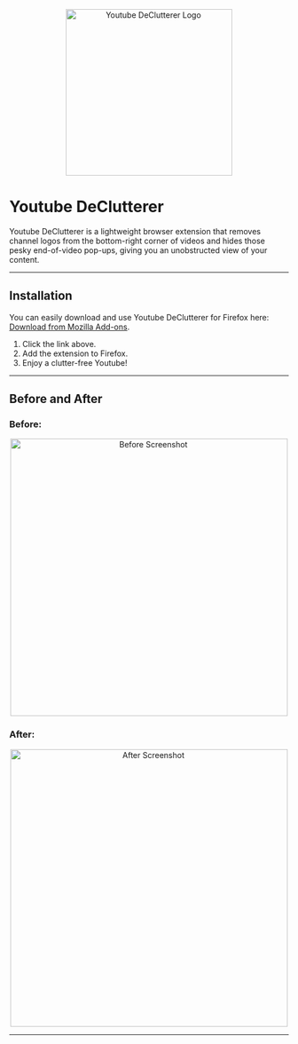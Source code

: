 <div style="text-align: center;">
  <img src="https://github.com/user-attachments/assets/ada61174-293e-4d6a-8376-85c9d973063f" alt="Youtube DeClutterer Logo" width="300">
</div>

# Youtube DeClutterer

Youtube DeClutterer is a lightweight browser extension that removes channel logos from the bottom-right corner of videos and hides those pesky end-of-video pop-ups, giving you an unobstructed view of your content.

---

## Installation

You can easily download and use Youtube DeClutterer for Firefox here: [Download from Mozilla Add-ons](https://addons.mozilla.org/en-US/firefox/addon/youtube-declutterer/).

1. Click the link above.
2. Add the extension to Firefox.
3. Enjoy a clutter-free Youtube!

---

## Before and After

### Before:
<div style="text-align: center;">
  <img src="https://github.com/user-attachments/assets/2217f781-0e78-425f-a40e-3431c9951c94" alt="Before Screenshot" width="500">
</div>

### After:
<div style="text-align: center;">
  <img src="https://github.com/user-attachments/assets/e8a8b8d5-1307-4fcd-a234-b632220587af" alt="After Screenshot" width="500">
</div>

---
